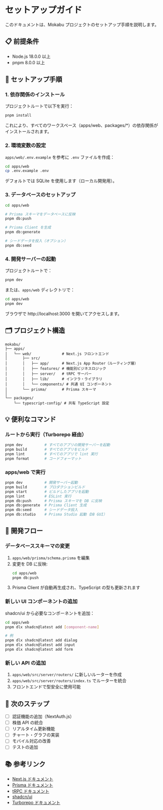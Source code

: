 # セットアップガイド

このドキュメントは、Mokabu プロジェクトのセットアップ手順を説明します。

## 📋 前提条件

- Node.js 18.0.0 以上
- pnpm 8.0.0 以上

## 🚀 セットアップ手順

### 1. 依存関係のインストール

プロジェクトルートで以下を実行：

```bash
pnpm install
```

これにより、すべてのワークスペース（apps/web、packages/*）の依存関係がインストールされます。

### 2. 環境変数の設定

`apps/web/.env.example` を参考に `.env` ファイルを作成：

```bash
cd apps/web
cp .env.example .env
```

デフォルトでは SQLite を使用します（ローカル開発用）。

### 3. データベースのセットアップ

```bash
cd apps/web

# Prisma スキーマをデータベースに反映
pnpm db:push

# Prisma Client を生成
pnpm db:generate

# シードデータを投入（オプション）
pnpm db:seed
```

### 4. 開発サーバーの起動

プロジェクトルートで：

```bash
pnpm dev
```

または、`apps/web` ディレクトリで：

```bash
cd apps/web
pnpm dev
```

ブラウザで http://localhost:3000 を開いてアクセスします。

## 🗂️ プロジェクト構造

```
mokabu/
├── apps/
│   └── web/              # Next.js フロントエンド
│       ├── src/
│       │   ├── app/      # Next.js App Router（ルーティング層）
│       │   ├── features/ # 機能別ビジネスロジック
│       │   ├── server/   # tRPC サーバー
│       │   ├── lib/      # インフラ・ライブラリ
│       │   └── components/ # 共通 UI コンポーネント
│       └── prisma/       # Prisma スキーマ
│
└── packages/
    └── typescript-config/ # 共有 TypeScript 設定
```

## 💡 便利なコマンド

### ルートから実行（Turborepo 経由）

```bash
pnpm dev          # すべてのアプリの開発サーバーを起動
pnpm build        # すべてのアプリをビルド
pnpm lint         # すべてのアプリで lint 実行
pnpm format       # コードフォーマット
```

### apps/web で実行

```bash
pnpm dev          # 開発サーバー起動
pnpm build        # プロダクションビルド
pnpm start        # ビルドしたアプリを起動
pnpm lint         # ESLint 実行
pnpm db:push      # Prisma スキーマを DB に反映
pnpm db:generate  # Prisma Client 生成
pnpm db:seed      # シードデータ投入
pnpm db:studio    # Prisma Studio 起動（DB GUI）
```

## 🔧 開発フロー

### データベーススキーマの変更

1. `apps/web/prisma/schema.prisma` を編集
2. 変更を DB に反映:
   ```bash
   cd apps/web
   pnpm db:push
   ```
3. Prisma Client が自動再生成され、TypeScript の型も更新されます

### 新しい UI コンポーネントの追加

shadcn/ui から必要なコンポーネントを追加：

```bash
cd apps/web
pnpm dlx shadcn@latest add [component-name]

# 例
pnpm dlx shadcn@latest add dialog
pnpm dlx shadcn@latest add input
pnpm dlx shadcn@latest add form
```

### 新しい API の追加

1. `apps/web/src/server/routers/` に新しいルーターを作成
2. `apps/web/src/server/routers/index.ts` でルーターを統合
3. フロントエンドで型安全に使用可能

## 🎯 次のステップ

- [ ] 認証機能の追加（NextAuth.js）
- [ ] 株価 API の統合
- [ ] リアルタイム更新機能
- [ ] チャート・グラフの実装
- [ ] モバイル対応の改善
- [ ] テストの追加

## 📚 参考リンク

- [Next.js ドキュメント](https://nextjs.org/docs)
- [Prisma ドキュメント](https://www.prisma.io/docs)
- [tRPC ドキュメント](https://trpc.io/docs)
- [shadcn/ui](https://ui.shadcn.com)
- [Turborepo ドキュメント](https://turbo.build/repo/docs)


